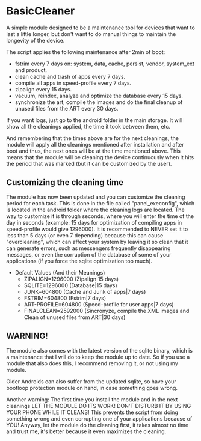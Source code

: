 # BasicCleaner
A simple module designed to be a maintenance tool for devices that want to last a little longer, but don't want to do manual things to maintain the longevity of the device.

The script applies the following maintenance after 2min of boot:

- fstrim every 7 days on: system, data, cache, persist, vendor, system_ext and product. 
- clean cache and trash of apps every 7 days.
- compile all apps in speed-profile every 7 days.
- zipalign every 15 days.
- vacuum, reindex, analyze and optimize the database every 15 days.
- synchronize the art, compile the images and do the final cleanup of unused files from the ART every 30 days.

If you want logs, just go to the android folder in the main storage. It will show all the cleanings applied, the time it took between them, etc.

And remembering that the times above are for the next cleanings, the module will apply all the cleanings mentioned after installation and after boot and thus, the next ones will be at the time mentioned above. This means that the module will be cleaning the device continuously when it hits the period that was marked (but it can be customized by the user).

## Customizing the cleaning time

The module has now been updated and you can customize the cleaning period for each task. This is done in the file called "panel_execonfig", which is located in the android folder where the cleaning logs are located. The way to customize it is through seconds, where you will enter the time of the day in seconds (example: 15 days for optimization of compiling apps in speed-profile would give 1296000). It is recommended to NEVER set it to less than 5 days (or even 7 depending) because this can cause "overcleaning", which can affect your system by leaving it so clean that it can generate errors, such as messengers frequently disappearing messages, or even the corruption of the database of some of your applications (if you force the sqlite optimization too much).

- Default Values ​​(And their Meanings)
  - ZIPALIGN=1296000 (Zipalign|15 days)
  - SQLITE=1296000 (Database|15 days)
  - JUNK=604800 (Cache and Junk of apps|7 days)
  - FSTRIM=604800 (Fstrim|7 days)
  - ART-PROFILE=604800 (Speed-profile for user apps|7 days)
  - FINALCLEAN=2592000 (Sincronyze, compile the XML images and Clean of unused files from ART|30 days)

## WARNING!
The module also comes with the latest version of the sqlite binary, which is a maintenance that I will do to keep the module up to date. So if you use a module that also does this, I recommend removing it, or not using my module.

Older Androids can also suffer from the updated sqlite, so have your bootloop protection module on hand, in case something goes wrong.

Another warning: The first time you install the module and in the next cleanings LET THE MODULE DO ITS WORK! DON'T DISTURB IT BY USING YOUR PHONE WHILE IT CLEANS! This prevents the script from doing something wrong and even corrupting one of your applications because of YOU! Anyway, let the module do the cleaning first, it takes almost no time and trust me, it's better because it even maximizes the cleaning.
